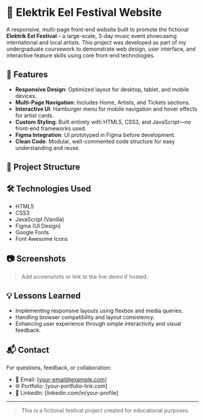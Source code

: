 # 🎵 Elektrik Eel Festival Website

A responsive, multi-page front-end website built to promote the fictional **Elektrik Eel Festival** – a large-scale, 3-day music event showcasing international and local artists. This project was developed as part of my undergraduate coursework to demonstrate web design, user interface, and interactive feature skills using core front-end technologies.

## 🚀 Features

- **Responsive Design**: Optimized layout for desktop, tablet, and mobile devices.
- **Multi-Page Navigation**: Includes Home, Artists, and Tickets sections.
- **Interactive UI**: Hamburger menu for mobile navigation and hover effects for artist cards.
- **Custom Styling**: Built entirely with HTML5, CSS3, and JavaScript—no front-end frameworks used.
- **Figma Integration**: UI prototyped in Figma before development.
- **Clean Code**: Modular, well-commented code structure for easy understanding and reuse.

## 📁 Project Structure

## 🛠️ Technologies Used

- HTML5  
- CSS3  
- JavaScript (Vanilla)  
- Figma (UI Design)  
- Google Fonts  
- Font Awesome Icons

## 📷 Screenshots

> Add screenshots or link to the live demo if hosted.

## 💡 Lessons Learned

- Implementing responsive layouts using flexbox and media queries.
- Handling browser compatibility and layout consistency.
- Enhancing user experience through simple interactivity and visual feedback.

## 📬 Contact

For questions, feedback, or collaboration:
- 📧 Email: [your-email@example.com]
- 🌐 Portfolio: [your-portfolio-link.com]
- 📱 LinkedIn: [linkedin.com/in/your-profile]

---

> This is a fictional festival project created for educational purposes. 

